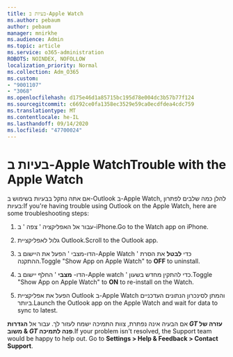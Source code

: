 ```yaml
---
title: בעיות ב-Apple Watch
ms.author: pebaum
author: pebaum
manager: mnirkhe
ms.audience: Admin
ms.topic: article
ms.service: o365-administration
ROBOTS: NOINDEX, NOFOLLOW
localization_priority: Normal
ms.collection: Adm_O365
ms.custom:
- "9001107"
- "3068"
ms.openlocfilehash: d175e46d1a85715bc195d78e004dc3b57b77f124
ms.sourcegitcommit: c6692ce0fa1358ec3529e59ca0ecdfdea4cdc759
ms.translationtype: MT
ms.contentlocale: he-IL
ms.lasthandoff: 09/14/2020
ms.locfileid: "47700024"
---
```

# <a name="trouble-with-the-apple-watch"></a><span data-ttu-id="8b608-102">בעיות ב-Apple Watch</span><span class="sxs-lookup"><span data-stu-id="8b608-102">Trouble with the Apple Watch</span></span>

<span data-ttu-id="8b608-103">אם אתה נתקל בבעיות בשימוש ב-Outlook ב-Apple Watch, להלן כמה שלבים לפתרון בעיות:</span><span class="sxs-lookup"><span data-stu-id="8b608-103">If you're having trouble using Outlook on the Apple Watch, here are some troubleshooting steps:</span></span> 

1. <span data-ttu-id="8b608-104">עבור אל האפליקציה ' צפה ' ב-iPhone.</span><span class="sxs-lookup"><span data-stu-id="8b608-104">Go to the Watch app on iPhone.</span></span>

2. <span data-ttu-id="8b608-105">גלול לאפליקציית Outlook.</span><span class="sxs-lookup"><span data-stu-id="8b608-105">Scroll to the Outlook app.</span></span>

3. <span data-ttu-id="8b608-106">הדו-מצבי ' הפעל את היישום ב-Apple Watch ' כדי **לבטל** את הסרת ההתקנה.</span><span class="sxs-lookup"><span data-stu-id="8b608-106">Toggle "Show App on Apple Watch" to **OFF** to uninstall.</span></span>

4. <span data-ttu-id="8b608-107">הדו- **מצבי** ' החלף יישום ב-Apple watch ' כדי להתקין מחדש בשעון.</span><span class="sxs-lookup"><span data-stu-id="8b608-107">Toggle "Show App on Apple Watch" to **ON** to re-install on the Watch.</span></span>

5. <span data-ttu-id="8b608-108">הפעל את אפליקציית Outlook ב-Apple Watch והמתן לסינכרון הנתונים העדכניים ביותר.</span><span class="sxs-lookup"><span data-stu-id="8b608-108">Launch the Outlook app on the Apple Watch and wait for data to sync to latest.</span></span> 

<span data-ttu-id="8b608-109">אם הבעיה אינה נפתרת, צוות התמיכה ישמח לעזור לך. עבור אל **הגדרות _GT_ עזרה של & משוב _GT_ פנה לתמיכה**.</span><span class="sxs-lookup"><span data-stu-id="8b608-109">If your problem isn't resolved, the Support team would be happy to help out. Go to **Settings > Help & Feedback > Contact Support**.</span></span> 